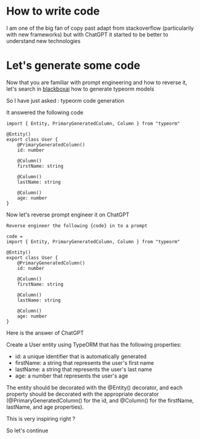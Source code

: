 # How to write code

I am one of the big fan of copy past adapt from stackoverflow (particularily with new frameworks) but with ChatGPT it started to be better to understand new technologies

# Let's generate some code

Now that you are familiar with prompt engineering and how to reverse it, let's search in [blackboxai](https://www.useblackbox.io/search) how to generate typeorm models

So I have just asked : typeorm code generation

It answered the following code

```
import { Entity, PrimaryGeneratedColumn, Column } from "typeorm"

@Entity()
export class User {
    @PrimaryGeneratedColumn()
    id: number

    @Column()
    firstName: string

    @Column()
    lastName: string

    @Column()
    age: number
}
```

Now let's reverse prompt engineer it on ChatGPT

```
Reverse engineer the following {code} in to a prompt

code = 
import { Entity, PrimaryGeneratedColumn, Column } from "typeorm"

@Entity()
export class User {
    @PrimaryGeneratedColumn()
    id: number

    @Column()
    firstName: string

    @Column()
    lastName: string

    @Column()
    age: number
}
```

Here is the answer of ChatGPT

Create a User entity using TypeORM that has the following properties:

* id: a unique identifier that is automatically generated
* firstName: a string that represents the user's first name
* lastName: a string that represents the user's last name
* age: a number that represents the user's age

The entity should be decorated with the @Entity() decorator, and each property should be decorated with the appropriate decorator (@PrimaryGeneratedColumn() for the id, and @Column() for the firstName, lastName, and age properties).

This is very inspiring right ?

So let's continue
